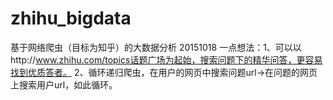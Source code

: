 # zhihu_bigdata
基于网络爬虫（目标为知乎）的大数据分析
20151018 一点想法：1、可以以http://www.zhihu.com/topics话题广场为起始，搜索问题下的精华问答，更容易找到优质答者。
                   2、循环递归爬虫，在用户的网页中搜索问题url->在问题的网页上搜索用户url，如此循环。
